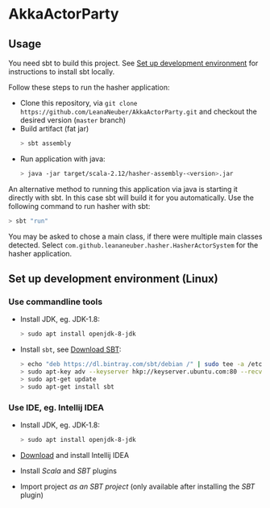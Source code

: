 # AkkaActorParty

## Usage

You need sbt to build this project.
See [Set up development environment](#set-up-development-environment-linux) for instructions to install sbt locally.

Follow these steps to run the hasher application:

- Clone this repository, via `git clone https://github.com/LeanaNeuber/AkkaActorParty.git` and checkout the desired version (`master` branch)
- Build artifact (fat jar)
  ```sh
  > sbt assembly
  ```
- Run application with java:
  ```sh
  > java -jar target/scala-2.12/hasher-assembly-<version>.jar
  ```

An alternative method to running this application via java is starting it directly with sbt.
In this case sbt will build it for you automatically.
Use the following command to run hasher with sbt:

```sh
> sbt "run"
```

You may be asked to chose a main class, if there were multiple main classes detected.
Select `com.github.leananeuber.hasher.HasherActorSystem` for the hasher application.

## Set up development environment (Linux)

### Use commandline tools
- Install JDK, eg. JDK-1.8:

  ```sh
  > sudo apt install openjdk-8-jdk
  ```

- Install `sbt`, see [Download SBT](https://www.scala-sbt.org/download.html):

  ```sh
  > echo "deb https://dl.bintray.com/sbt/debian /" | sudo tee -a /etc/apt/sources.list.d/sbt.list
  > sudo apt-key adv --keyserver hkp://keyserver.ubuntu.com:80 --recv 2EE0EA64E40A89B84B2DF73499E82A75642AC823
  > sudo apt-get update
  > sudo apt-get install sbt
  ```


### Use IDE, eg. Intellij IDEA

- Install JDK, eg. JDK-1.8:

  ```sh
  > sudo apt install openjdk-8-jdk
  ```

- [Download](https://www.jetbrains.com/idea/download/#section=linux) and install Intellij IDEA
- Install _Scala_ and _SBT_ plugins
- Import project _as an SBT project_ (only available after installing the _SBT_ plugin)
